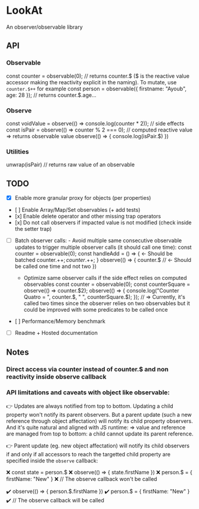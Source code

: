 # LookAt

An observer/observable library

## API

### Observable

const counter = observable(0); // returns counter.$ ($ is the reactive value accessor making the reactivity explicit in the naming). To mutate, use `counter.$++` for example
const person = observable({ firstname: "Ayoub", age: 28 }); // returns counter.\$.age...

### Observe

const voidValue = observe(() => console.log(counter \* 2)); // side effects
const isPair = observe(() => counter % 2 === 0); // computed reactive value => returns observable value
observe(() => {
console.log(isPair.\$)
})

### Utilities

unwrap(isPair) // returns raw value of an observable

## TODO

-   [x] Enable more granular proxy for objects (per properties)
-   [ ] Enable Array/Map/Set observables (+ add tests)
-   [x] Enable delete operator and other missing trap operators
-   [x] Do not call observers if impacted value is not modified (check inside the setter trap)
-   [ ] Batch observer calls: - Avoid multiple same consecutive observable updates to trigger multiple observer calls (it should call one time):
        const counter = observable(0);
        const handleAdd = () => { <- Should be batched
        counter.$++;
        counter.$++;
        }
        observe(() => {
        counter.\$ // <- Should be called one time and not two
        })

    -   Optimize same observer calls if the side effect relies on computed observables
        const counter = observable(0);
        const counterSquare = observe(() => counter.$2);
        observe(() => {
        console.log("Counter Quatro = ", counter.$, " ", counterSquare.\$);
        });
        // => Currently, it's called two times since the observer relies on two observables but it could be improved with some predicates to be called once

-   [ ] Performance/Memory benchmark
-   [ ] Readme + Hosted documentation

## Notes

### Direct access via counter instead of counter.\$ and non reactivity inside observe callback

### API limitations and caveats with object like observable:

👉 Updates are always notified from top to bottom. Updating a child property won't notify its parent observers. But a parent update (such a new reference through object affectation) will notify its child property observers. And it's quite natural and aligned with JS runtime:
=> value and reference are managed from top to bottom: a child cannot update its parent reference.

👉 Parent update (eg. new object affectation) will notify its child observers if and only if all accessors to reach the targetted child property are specified inside the `observe` callback:

❌ const state = person.$
❌	observe(() => { state.firstName })
❌	person.$ = { firstName: "New" }
❌ // The observe callback won't be called

✔️ observe(() => { person.$.firstName })
✔️	person.$ = { firstName: "New" }
✔️ // The observe callback will be called
